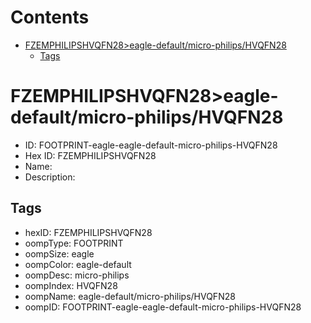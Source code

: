 



Contents
========

* [FZEMPHILIPSHVQFN28>eagle-default/micro-philips/HVQFN28](#fzemphilipshvqfn28eagle-defaultmicro-philipshvqfn28)
	* [Tags](#tags)

# FZEMPHILIPSHVQFN28>eagle-default/micro-philips/HVQFN28

- ID: FOOTPRINT-eagle-eagle-default-micro-philips-HVQFN28
- Hex ID: FZEMPHILIPSHVQFN28
- Name: 
- Description: 

## Tags

- hexID: FZEMPHILIPSHVQFN28
- oompType: FOOTPRINT
- oompSize: eagle
- oompColor: eagle-default
- oompDesc: micro-philips
- oompIndex: HVQFN28
- oompName: eagle-default/micro-philips/HVQFN28
- oompID: FOOTPRINT-eagle-eagle-default-micro-philips-HVQFN28
